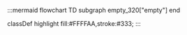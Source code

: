 :::mermaid
flowchart TD
  subgraph empty_320["empty"]
  end


  classDef highlight fill:#FFFFAA,stroke:#333;
:::
